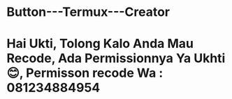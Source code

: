 # Button---Termux---Creator
# Hai Ukti, Tolong Kalo Anda Mau Recode, Ada Permissionnya Ya Ukhti 😊, Permisson recode Wa : 081234884954
